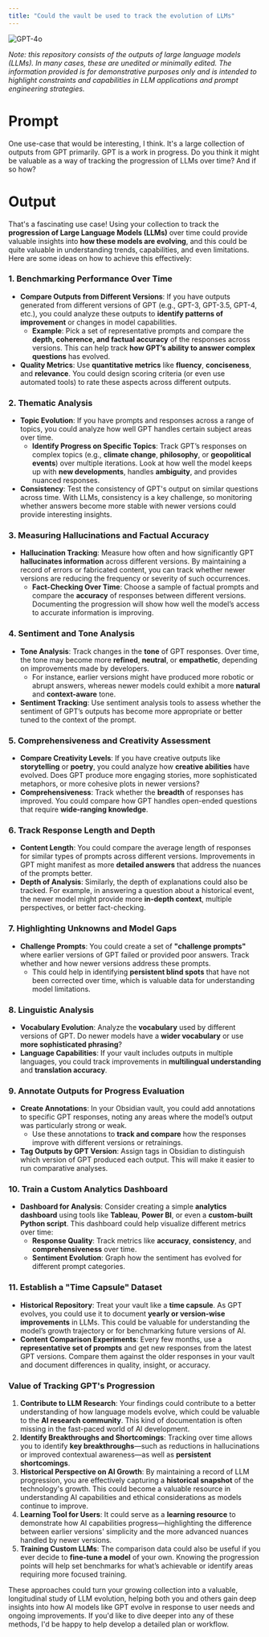 ```yaml
---
title: "Could the vault be used to track the evolution of LLMs"
---
```

![GPT-4o](https://img.shields.io/badge/GPT--4o-3333FF?style=for-the-badge&logo=openai&logoColor=white)



*Note: this repository consists of the outputs of large language models (LLMs). In many cases, these are unedited or minimally edited. The information provided is for demonstrative purposes only and is intended to highlight constraints and capabilities in LLM applications and prompt engineering strategies.*


# Prompt

One use-case that would be interesting, I think. It's a large collection of outputs from GPT primarily. GPT is a work in progress. Do you think it might be valuable as a way of tracking the progression of LLMs over time? And if so how?

# Output

That's a fascinating use case! Using your collection to track the **progression of Large Language Models (LLMs)** over time could provide valuable insights into **how these models are evolving**, and this could be quite valuable in understanding trends, capabilities, and even limitations. Here are some ideas on how to achieve this effectively:

### **1. Benchmarking Performance Over Time**
- **Compare Outputs from Different Versions**: If you have outputs generated from different versions of GPT (e.g., GPT-3, GPT-3.5, GPT-4, etc.), you could analyze these outputs to **identify patterns of improvement** or changes in model capabilities.
  - **Example**: Pick a set of representative prompts and compare the **depth, coherence, and factual accuracy** of the responses across versions. This can help track **how GPT’s ability to answer complex questions** has evolved.
- **Quality Metrics**: Use **quantitative metrics** like **fluency**, **conciseness**, and **relevance**. You could design scoring criteria (or even use automated tools) to rate these aspects across different outputs.

### **2. Thematic Analysis**
- **Topic Evolution**: If you have prompts and responses across a range of topics, you could analyze how well GPT handles certain subject areas over time. 
  - **Identify Progress on Specific Topics**: Track GPT’s responses on complex topics (e.g., **climate change**, **philosophy**, or **geopolitical events**) over multiple iterations. Look at how well the model keeps up with **new developments**, handles **ambiguity**, and provides nuanced responses.
- **Consistency**: Test the consistency of GPT's output on similar questions across time. With LLMs, consistency is a key challenge, so monitoring whether answers become more stable with newer versions could provide interesting insights.

### **3. Measuring Hallucinations and Factual Accuracy**
- **Hallucination Tracking**: Measure how often and how significantly GPT **hallucinates information** across different versions. By maintaining a record of errors or fabricated content, you can track whether newer versions are reducing the frequency or severity of such occurrences.
  - **Fact-Checking Over Time**: Choose a sample of factual prompts and compare the **accuracy** of responses between different versions. Documenting the progression will show how well the model’s access to accurate information is improving.

### **4. Sentiment and Tone Analysis**
- **Tone Analysis**: Track changes in the **tone** of GPT responses. Over time, the tone may become more **refined**, **neutral**, or **empathetic**, depending on improvements made by developers.
  - For instance, earlier versions might have produced more robotic or abrupt answers, whereas newer models could exhibit a more **natural** and **context-aware** tone.
- **Sentiment Tracking**: Use sentiment analysis tools to assess whether the sentiment of GPT’s outputs has become more appropriate or better tuned to the context of the prompt.

### **5. Comprehensiveness and Creativity Assessment**
- **Compare Creativity Levels**: If you have creative outputs like **storytelling** or **poetry**, you could analyze how **creative abilities** have evolved. Does GPT produce more engaging stories, more sophisticated metaphors, or more cohesive plots in newer versions?
- **Comprehensiveness**: Track whether the **breadth** of responses has improved. You could compare how GPT handles open-ended questions that require **wide-ranging knowledge**.

### **6. Track Response Length and Depth**
- **Content Length**: You could compare the average length of responses for similar types of prompts across different versions. Improvements in GPT might manifest as more **detailed answers** that address the nuances of the prompts better.
- **Depth of Analysis**: Similarly, the depth of explanations could also be tracked. For example, in answering a question about a historical event, the newer model might provide more **in-depth context**, multiple perspectives, or better fact-checking.

### **7. Highlighting Unknowns and Model Gaps**
- **Challenge Prompts**: You could create a set of **"challenge prompts"** where earlier versions of GPT failed or provided poor answers. Track whether and how newer versions address these prompts.
  - This could help in identifying **persistent blind spots** that have not been corrected over time, which is valuable data for understanding model limitations.

### **8. Linguistic Analysis**
- **Vocabulary Evolution**: Analyze the **vocabulary** used by different versions of GPT. Do newer models have a **wider vocabulary** or use **more sophisticated phrasing**?
- **Language Capabilities**: If your vault includes outputs in multiple languages, you could track improvements in **multilingual understanding** and **translation accuracy**.

### **9. Annotate Outputs for Progress Evaluation**
- **Create Annotations**: In your Obsidian vault, you could add annotations to specific GPT responses, noting any areas where the model’s output was particularly strong or weak.
  - Use these annotations to **track and compare** how the responses improve with different versions or retrainings.
- **Tag Outputs by GPT Version**: Assign tags in Obsidian to distinguish which version of GPT produced each output. This will make it easier to run comparative analyses.

### **10. Train a Custom Analytics Dashboard**
- **Dashboard for Analysis**: Consider creating a simple **analytics dashboard** using tools like **Tableau**, **Power BI**, or even a **custom-built Python script**. This dashboard could help visualize different metrics over time:
  - **Response Quality**: Track metrics like **accuracy**, **consistency**, and **comprehensiveness** over time.
  - **Sentiment Evolution**: Graph how the sentiment has evolved for different prompt categories.

### **11. Establish a "Time Capsule" Dataset**
- **Historical Repository**: Treat your vault like a **time capsule**. As GPT evolves, you could use it to document **yearly or version-wise improvements** in LLMs. This could be valuable for understanding the model’s growth trajectory or for benchmarking future versions of AI.
- **Content Comparison Experiments**: Every few months, use a **representative set of prompts** and get new responses from the latest GPT versions. Compare them against the older responses in your vault and document differences in quality, insight, or accuracy.

### **Value of Tracking GPT's Progression**
1. **Contribute to LLM Research**: Your findings could contribute to a better understanding of how language models evolve, which could be valuable to the **AI research community**. This kind of documentation is often missing in the fast-paced world of AI development.
2. **Identify Breakthroughs and Shortcomings**: Tracking over time allows you to identify **key breakthroughs**—such as reductions in hallucinations or improved contextual awareness—as well as **persistent shortcomings**.
3. **Historical Perspective on AI Growth**: By maintaining a record of LLM progression, you are effectively capturing a **historical snapshot** of the technology's growth. This could become a valuable resource in understanding AI capabilities and ethical considerations as models continue to improve.
4. **Learning Tool for Users**: It could serve as a **learning resource** to demonstrate how AI capabilities progress—highlighting the difference between earlier versions' simplicity and the more advanced nuances handled by newer versions.
5. **Training Custom LLMs**: The comparison data could also be useful if you ever decide to **fine-tune a model** of your own. Knowing the progression points will help set benchmarks for what’s achievable or identify areas requiring more focused training.

These approaches could turn your growing collection into a valuable, longitudinal study of LLM evolution, helping both you and others gain deep insights into how AI models like GPT evolve in response to user needs and ongoing improvements. If you'd like to dive deeper into any of these methods, I'd be happy to help develop a detailed plan or workflow.